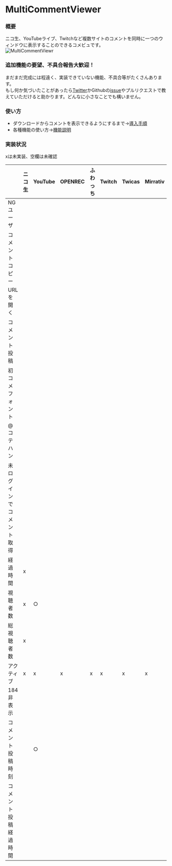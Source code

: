 # MultiCommentViewer
### 概要
ニコ生、YouTubeライブ、Twitchなど複数サイトのコメントを同時に一つのウィンドウに表示することのできるコメビュです。  
![MultiCommentViewr](https://raw.githubusercontent.com/wiki/CommentViewerCollection/MultiCommentViewer/images/mcv.png)

### 追加機能の要望、不具合報告大歓迎！
まだまだ完成には程遠く、実装できていない機能、不具合等がたくさんあります。  
もし何か気づいたことがあったら[Twitter](https://twitter.com/kv510k)かGithubの[issue](https://github.com/CommentViewerCollection/MultiCommentViewer/issues/new)やプルリクエストで教えていただけると助かります。どんなに小さなことでも構いません。  

### 使い方
- ダウンロードからコメントを表示できるようにするまで→[導入手順](https://github.com/CommentViewerCollection/MultiCommentViewer/wiki/導入手順)
- 各種機能の使い方→[機能説明](https://github.com/CommentViewerCollection/MultiCommentViewer/wiki/機能説明)

### 実装状況
xは未実装、空欄は未確認  

||ニコ生|YouTube|OPENREC|ふわっち|Twitch|Twicas|Mirrativ|
|----|----|----|----|----|----|----|----|
|NGユーザ||||||||
|コメントコピー||||||||
|URLを開く||||||||
|コメント投稿||||||||
|初コメフォント||||||||
|@コテハン||||||||
|未ログインでコメント取得||||||||
|経過時間|x|||||||
|視聴者数|x|○||||||
|総視聴者数|x|||||||
|アクティブ|x|x|x|x|x|x|x|
|184非表示||||||||
|コメント投稿時刻||○||||||
|コメント投稿経過時間||||||||
